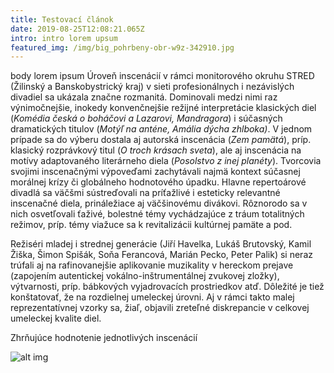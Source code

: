 ```yaml
---
title: Testovací článok
date: 2019-08-25T12:08:21.065Z
intro: intro lorem upsum
featured_img: /img/big_pohrbeny-obr-w9z-342910.jpg
---
```


body lorem ipsum Úroveň inscenácií v rámci monitorového okruhu STRED (Žilinský a Banskobystrický kraj) v sieti profesionálnych i nezávislých divadiel sa ukázala značne rozmanitá. Dominovali medzi nimi raz výnimočnejšie, inokedy konvenčnejšie režijné interpretácie klasických diel (_Komédia česká o boháčovi a Lazarovi, Mandragora_) i súčasných dramatických titulov (_Motýľ na anténe, Amália dýcha zhlboka)_. V jednom prípade sa do výberu dostala aj autorská inscenácia (_Zem pamätá_), príp. klasický rozprávkový titul (_O troch krásach sveta_), ale aj inscenácia na motívy adaptovaného literárneho diela (_Posolstvo z inej planéty_). Tvorcovia svojimi inscenačnými výpoveďami zachytávali najmä kontext súčasnej morálnej krízy či globálneho hodnotového úpadku. Hlavne repertoárové divadlá sa väčšmi sústreďovali na príťažlivé i esteticky relevantné inscenačné diela, prináležiace aj väčšinovému divákovi. Rôznorodo sa v nich osvetľovali ťaživé, bolestné témy vychádzajúce z tráum totalitných režimov, príp. témy viažuce sa k revitalizácii kultúrnej pamäte a pod.

Režiséri mladej i strednej generácie (Jiří Havelka, Lukáš Brutovský, Kamil Žiška, Šimon Spišák, Soňa Ferancová, Marián Pecko, Peter Palik) si neraz trúfali aj na rafinovanejšie aplikovanie muzikality v hereckom prejave (zapojením autentickej vokálno-inštrumentálnej zvukovej zložky), výtvarnosti, príp. bábkových vyjadrovacích prostriedkov atď. Dôležité je tiež konštatovať, že na rozdielnej umeleckej úrovni. Aj v rámci takto malej reprezentatívnej vzorky sa, žiaľ, objavili zreteľné diskrepancie v celkovej umeleckej kvalite diel.

Zhrňujúce hodnotenie jednotlivých inscenácií

![alt img](/img/malir-pomijiveho-sveta-40909-0-390x390.jpg "image title")
